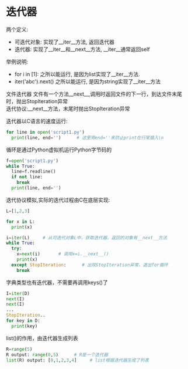 # 迭代器

两个定义:
*   可迭代对象: 实现了__iter__方法, 返回迭代器
*   迭代器: 实现了__iter__和__next__方法, __iter__通常返回self

举例说明:
*   for i in [1]: 之所以能运行, 是因为list实现了__iter__方法.
*   iter('abc').next() 之所以能运行, 是因为string实现了__iter__方法


文件迭代器
文件有一个方法__next__,调用时返回文件的下一行，到达文件末尾时，抛出StopIteration异常  
迭代协议:__next__方法，末尾时抛出StopIteration异常


迭代器以C语言的速度运行:
```Python
for line in open('script1.py')
  print(line, end='')      # 这里用end=''来防止print在行尾插入\n
```

循环是通过Python虚拟机运行Python字节码的
```Python
f=open('script1.py')
while True:
  line=f.readline()
  if not line:
    break
  print(line, end='')
```

迭代协议模拟,实际的迭代过程由C在底层实现:
```Python
L=[1,2,3]

for x in L:
  print(x)

i=iter(L)     # 从可迭代对象L中，获取迭代器，返回的对象有__next__方法
while True:
  try:
    x=next(i)       # 调用x=i.__next__()
    print(x)
  except StopIteration:      # 出现StopIteration异常，退出for循环
    break
```

字典类型也有迭代器，不需要再调用keys()了
```Python
I=iter(D)
next(I)
next(I)
...
StopIteration..
for key in D:
  print(key)
```

list()的作用，由迭代器生成列表
```Python
R=range(5)
R output: range(0,5)      # R是一个迭代器
list(R) output: [0,1,2,3,4]     # list根据迭代器生成了列表
```

